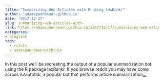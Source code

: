 ```yaml
---
title: "Summarizing Web Articles with R using lexRankr"
author: 'adamspannbauer.github.io'
date: '2017-12-17'
slug: summarizing-web-articles-with-
link: https://adamspannbauer.github.io/2017/12/17/summarizing-web-articles-with-r/
categories:
- bloglink
tags:
  - rstats
  - adamspannbauergithubio
---
```


In this post we’ll be recreating the output of a popular summarization bot using the R package lexRankr. If you browse reddit you may have come across /u/autotldr, a popular bot that performs article summarization[... <i class="fas fa-external-link-alt"></i>](https://adamspannbauer.github.io/2017/12/17/summarizing-web-articles-with-r/)

